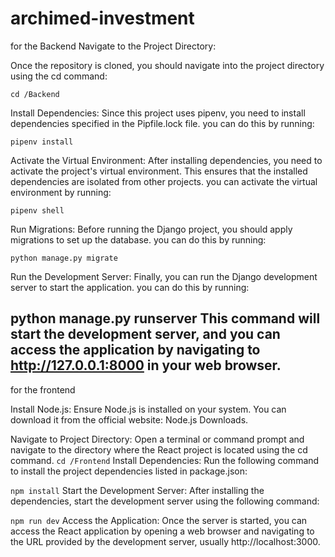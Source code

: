 # archimed-investment

for the Backend
Navigate to the Project Directory:

Once the repository is cloned, you should navigate into the project directory using the cd command:

```cd /Backend```

Install Dependencies:
Since this project uses pipenv, you need to install dependencies specified in the Pipfile.lock file. you can do this by running:

```pipenv install```

Activate the Virtual Environment:
After installing dependencies, you need to activate the project's virtual environment. This ensures that the installed dependencies are isolated from other projects. you can activate the virtual environment by running:

```pipenv shell```

Run Migrations:
Before running the Django project, you should apply migrations to set up the database. you can do this by running:

```python manage.py migrate```

Run the Development Server:
Finally, you can run the Django development server to start the application. you can do this by running:

python manage.py runserver
This command will start the development server, and you can access the application by navigating to http://127.0.0.1:8000 in your web browser.
--------------------
for the frontend

Install Node.js: Ensure Node.js is installed on your system. You can download it from the official website: Node.js Downloads.

Navigate to Project Directory: Open a terminal or command prompt and navigate to the directory where the React project is located using the cd command.
```cd /Frontend```
Install Dependencies: Run the following command to install the project dependencies listed in package.json:

```npm install```
Start the Development Server: After installing the dependencies, start the development server using the following command:

```npm run dev```
Access the Application: Once the server is started, you can access the React application by opening a web browser and navigating to the URL provided by the development server, usually http://localhost:3000.
